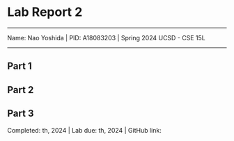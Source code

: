 Lab Report 2
========= 
***

Name: Nao Yoshida |
PID:  A18083203 |
Spring 2024 UCSD - CSE 15L

***

Part 1 
--------


   
Part 2
--------


Part 3
--------

Completed: th, 2024  |  Lab due: th, 2024  |  GitHub link: 
